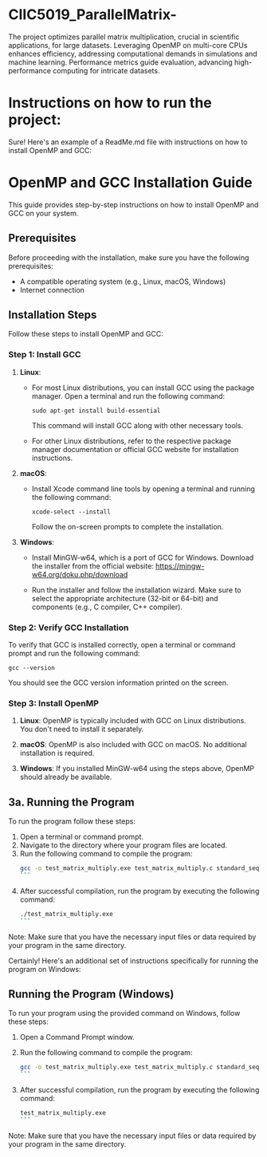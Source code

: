# CIIC5019_ParallelMatrix-
The project optimizes parallel matrix multiplication, crucial in scientific applications, for large datasets. Leveraging OpenMP on multi-core CPUs enhances efficiency, addressing computational demands in simulations and machine learning. Performance metrics guide evaluation, advancing high-performance computing for intricate datasets.

# Instructions on how to run the project:
Sure! Here's an example of a ReadMe.md file with instructions on how to install OpenMP and GCC:

# OpenMP and GCC Installation Guide

This guide provides step-by-step instructions on how to install OpenMP and GCC on your system.

## Prerequisites

Before proceeding with the installation, make sure you have the following prerequisites:

- A compatible operating system (e.g., Linux, macOS, Windows)
- Internet connection

## Installation Steps

Follow these steps to install OpenMP and GCC:

### Step 1: Install GCC

1. **Linux**:
   - For most Linux distributions, you can install GCC using the package manager. Open a terminal and run the following command:
     ```
     sudo apt-get install build-essential
     ```
     This command will install GCC along with other necessary tools.
     
   - For other Linux distributions, refer to the respective package manager documentation or official GCC website for installation instructions.

2. **macOS**:
   - Install Xcode command line tools by opening a terminal and running the following command:
     ```
     xcode-select --install
     ```
     Follow the on-screen prompts to complete the installation.

3. **Windows**:
   - Install MinGW-w64, which is a port of GCC for Windows. Download the installer from the official website: https://mingw-w64.org/doku.php/download

   - Run the installer and follow the installation wizard. Make sure to select the appropriate architecture (32-bit or 64-bit) and components (e.g., C compiler, C++ compiler).

### Step 2: Verify GCC Installation

To verify that GCC is installed correctly, open a terminal or command prompt and run the following command:
```
gcc --version
```
You should see the GCC version information printed on the screen.

### Step 3: Install OpenMP

1. **Linux**:
   OpenMP is typically included with GCC on Linux distributions. You don't need to install it separately.

2. **macOS**:
   OpenMP is also included with GCC on macOS. No additional installation is required.

3. **Windows**:
   If you installed MinGW-w64 using the steps above, OpenMP should already be available.

## 3a. Running the Program

To run the program follow these steps:

1. Open a terminal or command prompt.
2. Navigate to the directory where your program files are located.
3. Run the following command to compile the program:
   ````bash
   gcc -o test_matrix_multiply.exe test_matrix_multiply.c standard_sequential.c standard_parallel.c transposed_sequential.c transposed_parallel.c transpose.c print_matrix.c -fopenmp -lm -Wall
   ```
   
4. After successful compilation, run the program by executing the following command:
   ````bash
   ./test_matrix_multiply.exe
   ```

Note: Make sure that you have the necessary input files or data required by your program in the same directory.

Certainly! Here's an additional set of instructions specifically for running the program on Windows:

## Running the Program (Windows)

To run your program using the provided command on Windows, follow these steps:

1. Open a Command Prompt window.

2. Run the following command to compile the program:
   ````bash
   gcc -o test_matrix_multiply.exe test_matrix_multiply.c standard_sequential.c standard_parallel.c transposed_sequential.c transposed_parallel.c transpose.c print_matrix.c -fopenmp -lm -Wall
   ```
   
3. After successful compilation, run the program by executing the following command:
   ````bash
   test_matrix_multiply.exe
   ```

Note: Make sure that you have the necessary input files or data required by your program in the same directory.